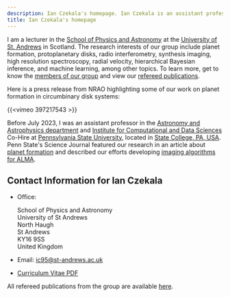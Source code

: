 ```yaml
---
description: Ian Czekala's homepage. Ian Czekala is an assistant professor at Pennsylvania State University
title: Ian Czekala's homepage
---
```


I am a lecturer in the [School of Physics and Astronomy](https://www.st-andrews.ac.uk/physics-astronomy/) at the [University of St. Andrews](https://www.st-andrews.ac.uk/) in Scotland. The research interests of our group include planet formation, protoplanetary disks, radio interferometry, synthesis imaging, high resolution spectroscopy, radial velocity, hierarchical Bayesian inference, and machine learning, among other topics. To learn more, get to know the [members of our group](people) and view our [refereed publications](publications).

Here is a press release from NRAO highlighting some of our work on planet formation in circumbinary disk systems:

{{<vimeo 397217543 >}}

Before July 2023, I was an assistant professor in the [Astronomy and Astrophysics department](https://science.psu.edu/astro) and [Institute for Computational and Data Sciences](https://www.icds.psu.edu/) Co-Hire at [Pennsylvania State University](https://science.psu.edu/), located in [State College, PA, USA](https://goo.gl/maps/6vgTr6pz8frhyLTm6). Penn State's Science Journal featured our research in an article about [planet formation](https://science.psu.edu/science-journal/winter-2021/FlatSolarSystems) and described our efforts developing [imaging algorithms for ALMA](https://science.psu.edu/science-journal/winter-2021/improving-analysis-astronomy-data).


## Contact Information for Ian Czekala

* Office: 

    School of Physics and Astronomy \
    University of St Andrews \
    North Haugh \
    St Andrews \
    KY16 9SS \
    United Kingdom
* Email: <a href="mailto:ic95@st-andrews.ac.uk">ic95@st-andrews.ac.uk</a>
* [Curriculum Vitae PDF](/Czekala_Ian_CV.pdf) 

All refereed publications from the group are available [here](publications).


